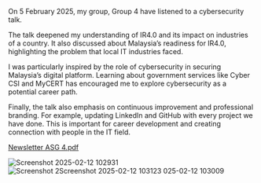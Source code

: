 On 5 February 2025, my group, Group 4 have listened to a cybersecurity talk.

The talk deepened my understanding of IR4.0 and its impact on industries of a country. 
It also discussed about Malaysia’s readiness for IR4.0, highlighting the problem that local IT industries faced.  

I was particularly inspired by the role of cybersecurity in securing Malaysia’s digital platform. 
Learning about government services like Cyber CSI and MyCERT has encouraged me to explore cybersecurity as a potential career path.  

Finally, the talk also emphasis on continuous improvement and professional branding. 
For example, updating LinkedIn and GitHub with every project we have done. 
This is important for career development and creating connection with people in the IT field. 

[Newsletter ASG 4.pdf](https://github.com/user-attachments/files/18761069/Newsletter.ASG.4.pdf)

![Screenshot 2025-02-12 102931](https://github.com/user-attachments/assets/bbde4008-f86a-4643-948f-bf2a0b7cb574)
![Screenshot 2![Screenshot 2025-02-12 103123](https://github.com/user-attachments/assets/bff1c9b4-80dd-412a-b5f0-8bd1dd7e8bf4)
025-02-12 103009](https://github.com/user-attachments/assets/fa056a47-cbc1-46af-aa97-5f3b75d915e2)
